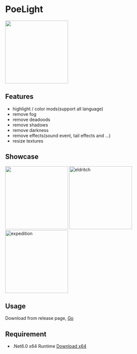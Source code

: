 # PoeLight

<img alt="" src="[https://github.com/dotsx/PoeLight/assets/89591768/d9ef2508-a367-4a30-9783-fe0671909df2](https://github.com/dotsx/PoeLight/assets/89591768/f6867d04-22fa-4ac4-b08f-a1a84887d005)" width="200px" />

## Features
- highlight / color mods(support all language)
- remove fog
- remove deadoods
- remove shadows
- remove darkness
- remove effects(sound event, tail effects and ...)
- resize textures

## Showcase
<img alt="" src="https://github.com/dotsx/PoeLight/assets/89591768/d9ef2508-a367-4a30-9783-fe0671909df2" width="200px" />

<img alt="eldritch" src="https://github.com/dotsx/PoeLight/assets/89591768/813e3558-62ab-421e-afa7-4a0fe49ae118" width="200px" />
<img alt="expedition" src="https://github.com/dotsx/PoeLight/assets/89591768/97d08d75-93e8-4aee-9740-1f2f8d9896fe" width="200px" />

## Usage

Download from release page, [Go](https://github.com/dotsx/PoeLight/releases)


## Requirement

- .Net6.0 x64 Runtime [Download x64](https://dotnet.microsoft.com/en-us/download/dotnet/thank-you/runtime-desktop-6.0.20-windows-x64-installer)
